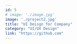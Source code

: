 ```yaml
---
id: 5
# image: './image.jpg'
image: './project2.jpg'
title: "UI Deisgn for Company"
category: "UI/UX Design"
link: "https://github.com"
---
```

